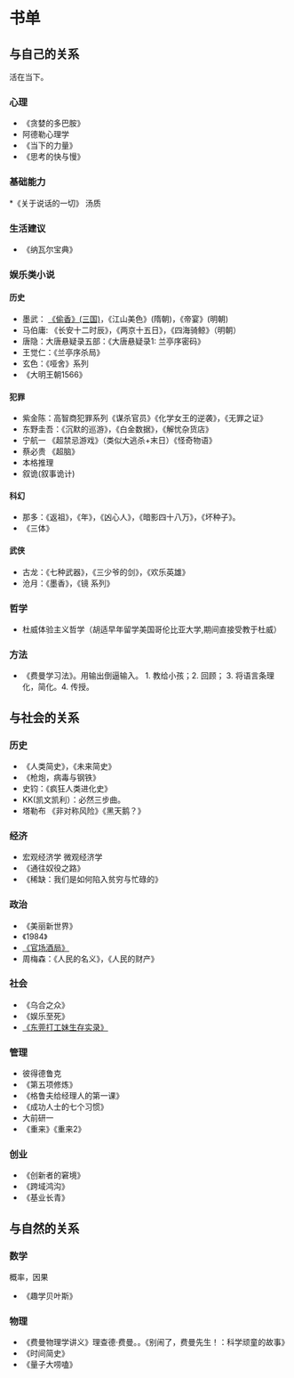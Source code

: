 # 书单
## 与自己的关系
活在当下。

### 心理
* 《贪婪的多巴胺》
* 阿德勒心理学
* 《当下的力量》
* 《思考的快与慢》

### 基础能力
*《关于说话的一切》 汤质

### 生活建议
* 《纳瓦尔宝典》

### 娱乐类小说
#### 历史
* 墨武： [《偷香》(三国)](./detail/self/fun/steal-fragrance.md)，《江山美色》(隋朝)，《帝宴》(明朝)
* 马伯庸: 《长安十二时辰》，《两京十五日》，《四海骑鲸》（明朝）
* 唐隐：大唐悬疑录五部：《大唐悬疑录1: 兰亭序密码》
* 王觉仁：《兰亭序杀局》
* 玄色：《哑舍》系列
* 《大明王朝1566》

#### 犯罪
* 紫金陈：高智商犯罪系列《谋杀官员》《化学女王的逆袭》，《无罪之证》
* 东野圭吾：《沉默的巡游》，《白金数据》，《解忧杂货店》
* 宁航一 《超禁忌游戏》（类似大逃杀+末日）《怪奇物语》
* 蔡必贵 《超脑》
* 本格推理
* 叙诡(叙事诡计)

#### 科幻
* 那多：《返祖》，《年》，《凶心人》，《暗影四十八万》，《坏种子》。
* 《三体》

#### 武侠
* 古龙：《七种武器》，《三少爷的剑》，《欢乐英雄》
* 沧月：《墨香》，《镜 系列》

### 哲学
* 杜威体验主义哲学（胡适早年留学美国哥伦比亚大学,期间直接受教于杜威）

### 方法
* 《费曼学习法》。用输出倒逼输入。 1. 教给小孩；2. 回顾； 3. 将语言条理化，简化。4. 传授。

## 与社会的关系
### 历史
* 《人类简史》，《未来简史》
* 《枪炮，病毒与钢铁》
* 史钧：《疯狂人类进化史》
* KK(凯文凯利）：必然三步曲。
* 塔勒布 《非对称风险》《黑天鹅？》

### 经济
* 宏观经济学 微观经济学
* 《通往奴役之路》
* 《稀缺：我们是如何陷入贫穷与忙碌的》

### 政治
* 《美丽新世界》
* 《1984》
* [《官场酒局》](./detail/socity/politics/official-wine-bureau.md)
* 周梅森：《人民的名义》，《人民的财产》
  
### 社会
* 《乌合之众》
* 《娱乐至死》
* [《东莞打工妹生存实录》](./detail/socity/other/dongguan-worker-record.md)

### 管理
* 彼得德鲁克
* 《第五项修炼》
* 《格鲁夫给经理人的第一课》
* 《成功人士的七个习惯》
* 大前研一
* 《重来》《重来2》

### 创业
* 《创新者的窘境》
* 《跨域鸿沟》
* 《基业长青》

## 与自然的关系
### 数学
概率，因果
* 《趣学贝叶斯》

### 物理
* 《费曼物理学讲义》理查德·费曼。。《别闹了，费曼先生！：科学顽童的故事》
* 《时间简史》
* 《量子大唠嗑》

